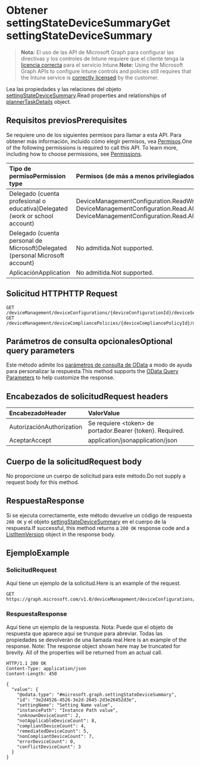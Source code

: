 # <a name="get-settingstatedevicesummary"></a><span data-ttu-id="b0684-101">Obtener settingStateDeviceSummary</span><span class="sxs-lookup"><span data-stu-id="b0684-101">Get settingStateDeviceSummary</span></span>

> <span data-ttu-id="b0684-102">**Nota:** El uso de las API de Microsoft Graph para configurar las directivas y los controles de Intune requiere que el cliente tenga la [licencia correcta](https://go.microsoft.com/fwlink/?linkid=839381) para el servicio Intune.</span><span class="sxs-lookup"><span data-stu-id="b0684-102">**Note:** Using the Microsoft Graph APIs to configure Intune controls and policies still requires that the Intune service is [correctly licensed](https://go.microsoft.com/fwlink/?linkid=839381) by the customer.</span></span>

<span data-ttu-id="b0684-103">Lea las propiedades y las relaciones del objeto [settingStateDeviceSummary](../resources/intune_deviceconfig_settingstatedevicesummary.md).</span><span class="sxs-lookup"><span data-stu-id="b0684-103">Read properties and relationships of [plannerTaskDetails](../resources/intune_deviceconfig_settingstatedevicesummary.md) object.</span></span>
## <a name="prerequisites"></a><span data-ttu-id="b0684-104">Requisitos previos</span><span class="sxs-lookup"><span data-stu-id="b0684-104">Prerequisites</span></span>
<span data-ttu-id="b0684-p101">Se requiere uno de los siguientes permisos para llamar a esta API. Para obtener más información, incluido cómo elegir permisos, vea [Permisos](../../../concepts/permissions_reference.md).</span><span class="sxs-lookup"><span data-stu-id="b0684-p101">One of the following permissions is required to call this API. To learn more, including how to choose permissions, see [Permissions](../../../concepts/permissions_reference.md).</span></span>

|<span data-ttu-id="b0684-107">Tipo de permiso</span><span class="sxs-lookup"><span data-stu-id="b0684-107">Permission type</span></span>|<span data-ttu-id="b0684-108">Permisos (de más a menos privilegiados)</span><span class="sxs-lookup"><span data-stu-id="b0684-108">Permissions (from least to most privileged)</span></span>|
|:---|:---|
|<span data-ttu-id="b0684-109">Delegado (cuenta profesional o educativa)</span><span class="sxs-lookup"><span data-stu-id="b0684-109">Delegated (work or school account)</span></span>|<span data-ttu-id="b0684-110">DeviceManagementConfiguration.ReadWrite.All, DeviceManagementConfiguration.Read.All</span><span class="sxs-lookup"><span data-stu-id="b0684-110">DeviceManagementConfiguration.ReadWrite.All, DeviceManagementConfiguration.Read.All</span></span>|
|<span data-ttu-id="b0684-111">Delegado (cuenta personal de Microsoft)</span><span class="sxs-lookup"><span data-stu-id="b0684-111">Delegated (personal Microsoft account)</span></span>|<span data-ttu-id="b0684-112">No admitida.</span><span class="sxs-lookup"><span data-stu-id="b0684-112">Not supported.</span></span>|
|<span data-ttu-id="b0684-113">Aplicación</span><span class="sxs-lookup"><span data-stu-id="b0684-113">Application</span></span>|<span data-ttu-id="b0684-114">No admitida.</span><span class="sxs-lookup"><span data-stu-id="b0684-114">Not supported.</span></span>|

## <a name="http-request"></a><span data-ttu-id="b0684-115">Solicitud HTTP</span><span class="sxs-lookup"><span data-stu-id="b0684-115">HTTP Request</span></span>
<!-- {
  "blockType": "ignored"
}
-->
``` http
GET /deviceManagement/deviceConfigurations/{deviceConfigurationId}/deviceSettingStateSummaries/{settingStateDeviceSummaryId}
GET /deviceManagement/deviceCompliancePolicies/{deviceCompliancePolicyId}/deviceSettingStateSummaries/{settingStateDeviceSummaryId}
```

## <a name="optional-query-parameters"></a><span data-ttu-id="b0684-116">Parámetros de consulta opcionales</span><span class="sxs-lookup"><span data-stu-id="b0684-116">Optional query parameters</span></span>
<span data-ttu-id="b0684-117">Este método admite los [parámetros de consulta de OData](https://developer.microsoft.com/es-ES/graph/docs/overview/query_parameters) a modo de ayuda para personalizar la respuesta.</span><span class="sxs-lookup"><span data-stu-id="b0684-117">This method supports the [OData Query Parameters](https://developer.microsoft.com/es-ES/graph/docs/overview/query_parameters) to help customize the response.</span></span>
## <a name="request-headers"></a><span data-ttu-id="b0684-118">Encabezados de solicitud</span><span class="sxs-lookup"><span data-stu-id="b0684-118">Request headers</span></span>
|<span data-ttu-id="b0684-119">Encabezado</span><span class="sxs-lookup"><span data-stu-id="b0684-119">Header</span></span>|<span data-ttu-id="b0684-120">Valor</span><span class="sxs-lookup"><span data-stu-id="b0684-120">Value</span></span>|
|:---|:---|
|<span data-ttu-id="b0684-121">Autorización</span><span class="sxs-lookup"><span data-stu-id="b0684-121">Authorization</span></span>|<span data-ttu-id="b0684-122">Se requiere &lt;token&gt; de portador.</span><span class="sxs-lookup"><span data-stu-id="b0684-122">Bearer {token}. Required.</span></span>|
|<span data-ttu-id="b0684-123">Aceptar</span><span class="sxs-lookup"><span data-stu-id="b0684-123">Accept</span></span>|<span data-ttu-id="b0684-124">application/json</span><span class="sxs-lookup"><span data-stu-id="b0684-124">application/json</span></span>|

## <a name="request-body"></a><span data-ttu-id="b0684-125">Cuerpo de la solicitud</span><span class="sxs-lookup"><span data-stu-id="b0684-125">Request body</span></span>
<span data-ttu-id="b0684-126">No proporcione un cuerpo de solicitud para este método.</span><span class="sxs-lookup"><span data-stu-id="b0684-126">Do not supply a request body for this method.</span></span>

## <a name="response"></a><span data-ttu-id="b0684-127">Respuesta</span><span class="sxs-lookup"><span data-stu-id="b0684-127">Response</span></span>
<span data-ttu-id="b0684-128">Si se ejecuta correctamente, este método devuelve un código de respuesta `200 OK` y el objeto [settingStateDeviceSummary](../resources/intune_deviceconfig_settingstatedevicesummary.md) en el cuerpo de la respuesta.</span><span class="sxs-lookup"><span data-stu-id="b0684-128">If successful, this method returns a `200 OK` response code and a [ListItemVersion](../resources/intune_deviceconfig_settingstatedevicesummary.md) object in the response body.</span></span>

## <a name="example"></a><span data-ttu-id="b0684-129">Ejemplo</span><span class="sxs-lookup"><span data-stu-id="b0684-129">Example</span></span>
### <a name="request"></a><span data-ttu-id="b0684-130">Solicitud</span><span class="sxs-lookup"><span data-stu-id="b0684-130">Request</span></span>
<span data-ttu-id="b0684-131">Aquí tiene un ejemplo de la solicitud.</span><span class="sxs-lookup"><span data-stu-id="b0684-131">Here is an example of the request.</span></span>
``` http
GET https://graph.microsoft.com/v1.0/deviceManagement/deviceConfigurations/{deviceConfigurationId}/deviceSettingStateSummaries/{settingStateDeviceSummaryId}
```

### <a name="response"></a><span data-ttu-id="b0684-132">Respuesta</span><span class="sxs-lookup"><span data-stu-id="b0684-132">Response</span></span>
<span data-ttu-id="b0684-p102">Aquí tiene un ejemplo de la respuesta. Nota: Puede que el objeto de respuesta que aparece aquí se trunque para abreviar. Todas las propiedades se devolverán de una llamada real.</span><span class="sxs-lookup"><span data-stu-id="b0684-p102">Here is an example of the response. Note: The response object shown here may be truncated for brevity. All of the properties will be returned from an actual call.</span></span>
``` http
HTTP/1.1 200 OK
Content-Type: application/json
Content-Length: 450

{
  "value": {
    "@odata.type": "#microsoft.graph.settingStateDeviceSummary",
    "id": "3e2d4526-4526-3e2d-2645-2d3e26452d3e",
    "settingName": "Setting Name value",
    "instancePath": "Instance Path value",
    "unknownDeviceCount": 2,
    "notApplicableDeviceCount": 8,
    "compliantDeviceCount": 4,
    "remediatedDeviceCount": 5,
    "nonCompliantDeviceCount": 7,
    "errorDeviceCount": 0,
    "conflictDeviceCount": 3
  }
}
```



